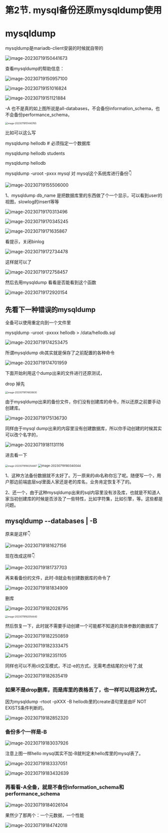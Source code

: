 # 第2节. mysql备份还原mysqldump使用



# mysqldump

mysqldump是mariadb-client安装的时候就自带的

![image-20230719150441673](2-mysql备份还原mysqldump使用.assets/image-20230719150441673.png)

查看mysqldump的帮助信息：

![image-20230719150957100](2-mysql备份还原mysqldump使用.assets/image-20230719150957100.png)

![image-20230719151016824](2-mysql备份还原mysqldump使用.assets/image-20230719151016824.png)

![image-20230719151121884](2-mysql备份还原mysqldump使用.assets/image-20230719151121884.png)

-A 也不是真的如上图所说是all-databases，不会备份information_schema，也不会备份performance_schema，

<img src="2-mysql备份还原mysqldump使用.assets/image-20230719151440765.png" alt="image-20230719151440765" style="zoom:50%;" />



比如可以这么写

mysqldump hellodb   		# 必须指定一个数据库

mysqldump hellodb students

mysqldump hellodb



mysqldump -uroot -pxxx mysql 对 mysql这个系统库进行备份👇

![image-20230719155506000](2-mysql备份还原mysqldump使用.assets/image-20230719155506000.png)

1、mysqldump db_name 是把数据库里的东西做了个一个显示，可以看到user的视图，slowlog的insert等等

![image-20230719170313496](2-mysql备份还原mysqldump使用.assets/image-20230719170313496.png)

![image-20230719170345245](2-mysql备份还原mysqldump使用.assets/image-20230719170345245.png)



![image-20230719171635867](2-mysql备份还原mysqldump使用.assets/image-20230719171635867.png)

看提示，关闭binlog

![image-20230719172734478](2-mysql备份还原mysqldump使用.assets/image-20230719172734478.png)



这样就可以了

![image-20230719172758457](2-mysql备份还原mysqldump使用.assets/image-20230719172758457.png)

然后去用mysqldump 看看是否能看到这个函数

![image-20230719172920154](2-mysql备份还原mysqldump使用.assets/image-20230719172920154.png)



## 先看下一种错误的mysqldump

全备可以使用重定向到一个文件里

mysqldump -uroot -pxxxx hellodb > /data/hellodb.sql

![image-20230719174253475](2-mysql备份还原mysqldump使用.assets/image-20230719174253475.png)

所谓mysqldump db其实就是保存了之前配置的各种命令

![image-20230719174701959](2-mysql备份还原mysqldump使用.assets/image-20230719174701959.png)

下面开始利用这个dump出来的文件进行还原测试，

drop 掉先

<img src="2-mysql备份还原mysqldump使用.assets/image-20230719174830630.png" alt="image-20230719174830630" style="zoom:50%;" /> 



由于mysqldump出来的备份文件，你们没有创建库的命令，所以还原之前要手动创建库。

![image-20230719175136730](2-mysql备份还原mysqldump使用.assets/image-20230719175136730.png)



同样由于mysql dump出来的内容里没有创建数据库，所以你手动创建的时候其实可以改个名字的，

![image-20230719181131116](2-mysql备份还原mysqldump使用.assets/image-20230719181131116.png)

进去看一下

<img src="2-mysql备份还原mysqldump使用.assets/image-20230719180254467.png" alt="image-20230719180254467" style="zoom:50%;" />

<img src="2-mysql备份还原mysqldump使用.assets/image-20230719180340044.png" alt="image-20230719180340044" style="zoom:67%;" /> 



1、这种方法备份数据就不太好了。万一原来的db名称你忘了呢。随便写一个，用户那边前端底层sql里面人家还是老的库名，业务肯定恢复不了的。

2、还一个，由于这种mysqldump出来的sql内容里没有涉及库，也就是不知道人家当初创建库的时候是否涉及了一些特性，比如字符集，比如引擎，等。这些都是问题。





## mysqldump --databases | -B

原来是这样👇

![image-20230719181627156](2-mysql备份还原mysqldump使用.assets/image-20230719181627156.png)

现在改成这样👇

![image-20230719181737703](2-mysql备份还原mysqldump使用.assets/image-20230719181737703.png)

再来看备份的文件，此时-B就会有创建数据库的命令了

![image-20230719181834909](2-mysql备份还原mysqldump使用.assets/image-20230719181834909.png)

删库

![image-20230719182028795](2-mysql备份还原mysqldump使用.assets/image-20230719182028795.png)

<img src="2-mysql备份还原mysqldump使用.assets/image-20230719182054440.png" alt="image-20230719182054440" style="zoom:50%;" />



然后恢复一下，此时就不需要手动创建一个可能都不知道的具体参数的数据库了

![image-20230719182250859](2-mysql备份还原mysqldump使用.assets/image-20230719182250859.png)

![image-20230719182333475](2-mysql备份还原mysqldump使用.assets/image-20230719182333475.png)

![image-20230719182351105](2-mysql备份还原mysqldump使用.assets/image-20230719182351105.png)

同样也可以不用cli交互模式，不过-e的方式，无需考虑结尾的分号了;就

![image-20230719182635419](2-mysql备份还原mysqldump使用.assets/image-20230719182635419.png)



### 如果不是drop删库，而是库里的表格丢了，也一样可以用这种方式，

因为mysqldump -rtoot -pXXX -B hellodb里的create语句里是由IF NOT EXISTS条件判断的。

![image-20230719182852320](2-mysql备份还原mysqldump使用.assets/image-20230719182852320.png)



### 备份多个一样是-B

![image-20230719183037926](2-mysql备份还原mysqldump使用.assets/image-20230719183037926.png)

注意上图一样hello mysql其实不加-B就判定未hello库里的mysql表了。

![image-20230719183337051](2-mysql备份还原mysqldump使用.assets/image-20230719183337051.png)

![image-20230719183432639](2-mysql备份还原mysqldump使用.assets/image-20230719183432639.png)



### 再看看-A全备，就是不备份information_schema和performance_schema

![image-20230719184026104](2-mysql备份还原mysqldump使用.assets/image-20230719184026104.png)

果然少了那两个：一个元数据，一个性能

![image-20230719184742018](2-mysql备份还原mysqldump使用.assets/image-20230719184742018.png)
